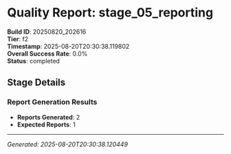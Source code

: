 # Quality Report: stage_05_reporting

**Build ID**: 20250820_202616  
**Tier**: f2  
**Timestamp**: 2025-08-20T20:30:38.119802  
**Overall Success Rate**: 0.0%  
**Status**: completed

## Stage Details

### Report Generation Results

- **Reports Generated**: 2
- **Expected Reports**: 1

---
*Generated: 2025-08-20T20:30:38.120449*
